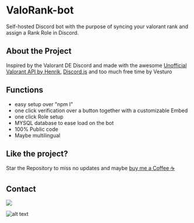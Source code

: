 # ValoRank-bot
Self-hosted Discord bot with the purpose of syncing your valorant rank and assign a Rank Role in Discord.

## About the Project
Inspired by the Valorant DE Discord and made with the awesome [Unofficial Valorant API by Henrik](https://github.com/Henrik-3/unofficial-valorant-api), [Discord.js](https://discord.js.org/) and too much free time by Vesturo

## Functions
- easy setup over "npm I"
- one click verification over a button together with a customizable Embed
- one click Role setup
- MYSQL database to ease load on the bot
- 100% Public code
- Maybe multilingual

## Like the project? 
Star the Repository to miss no updates and maybe [buy me a Coffee :coffee:](https://ko-fi.com/studio5net)

## Contact
![](https://dcbadge.vercel.app/api/shield/119131134322802689) 

![alt text](https://snap.studio-v.net/images/qkq5m.png)
